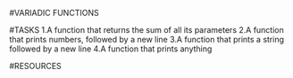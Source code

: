 #VARIADIC FUNCTIONS

#TASKS
1.A function that returns the sum of all its parameters
2.A function that prints numbers, followed by a new line
3.A function that prints a string followed by a new line
4.A function that prints anything

#RESOURCES

